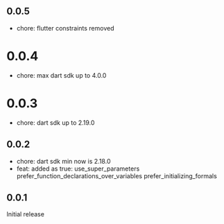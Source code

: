 ## 0.0.5

- chore: flutter constraints removed

# 0.0.4

- chore: max dart sdk up to 4.0.0

# 0.0.3

- chore: dart sdk up to 2.19.0

## 0.0.2

- chore: dart sdk min now is 2.18.0
- feat: added as true:
  use_super_parameters
  prefer_function_declarations_over_variables
  prefer_initializing_formals

## 0.0.1

Initial release
